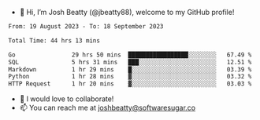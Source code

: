 - 👋 Hi, I’m Josh Beatty (@jbeatty88), welcome to my GitHub profile!

<!--START_SECTION:waka-->

```txt
From: 19 August 2023 - To: 18 September 2023

Total Time: 44 hrs 13 mins

Go                29 hrs 50 mins  █████████████████░░░░░░░░   67.49 %
SQL               5 hrs 31 mins   ███░░░░░░░░░░░░░░░░░░░░░░   12.51 %
Markdown          1 hr 29 mins    █░░░░░░░░░░░░░░░░░░░░░░░░   03.39 %
Python            1 hr 28 mins    ▓░░░░░░░░░░░░░░░░░░░░░░░░   03.32 %
HTTP Request      1 hr 20 mins    ▓░░░░░░░░░░░░░░░░░░░░░░░░   03.03 %
```

<!--END_SECTION:waka-->

- 💞️ I would love to collaborate!
- 📫 You can reach me at joshbeatty@softwaresugar.co

<!---
jbeatty88/jbeatty88 is a ✨ special ✨ repository because its `README.md` (this file) appears on your GitHub profile.
You can click the Preview link to take a look at your changes.
--->

